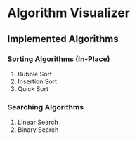 # Algorithm Visualizer

## Implemented Algorithms

### Sorting Algorithms (In-Place)

1. Bubble Sort
2. Insertion Sort
3. Quick Sort

### Searching Algorithms

1. Linear Search
2. Binary Search
